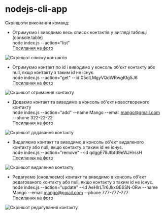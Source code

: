 # nodejs-cli-app

Скріншоти виконання команд:

- Отримуємо і виводимо весь список контактів у вигляді таблиці (console.table)<br>
node index.js --action="list"<br>
[Посилання на фото](https://monosnap.com/file/sWebLJxZnAjA3aTB87jz8K1mE6yyIe)

![Скріншот списку контактів](https://monosnap.com/image/sWebLJxZnAjA3aTB87jz8K1mE6yyIe)

- Отримуємо контакт по id і виводимо у консоль об'єкт контакту або null, якщо контакту з таким id не існує.<br>
node index.js --action="get" --id 05olLMgyVQdWRwgKfg5J6<br>
[Посилання на фото](https://monosnap.com/image/1SrINDXACm4UlpqU2Qm9JGCwrhTFti)

![Скріншот отримання контакту](https://monosnap.com/image/1SrINDXACm4UlpqU2Qm9JGCwrhTFti)

- Додаємо контакт та виводимо в консоль об'єкт новоствореного контакту<br>
node index.js --action="add" --name Mango --email mango@gmail.com --phone 322-22-22<br>
[Посилання на фото](https://monosnap.com/image/fPINOn1qL6BPaGBSXA3TciSWNSLQzr)

![Скріншот додавання контакту](https://monosnap.com/image/fPINOn1qL6BPaGBSXA3TciSWNSLQzr)

- Видаляємо контакт та виводимо в консоль об'єкт видаленого контакту або null, якщо контакту з таким id не існує.<br>
node index.js --action="remove" --id qdggE76Jtbfd9eWJHrssH<br>
[Посилання на фото](https://monosnap.com/image/iKg40Pu4BtxlVBxLdcUwxY5pqfd2kV)

![Скріншот видалення контакту](https://monosnap.com/image/iKg40Pu4BtxlVBxLdcUwxY5pqfd2kV)

- Редагуємо (оновлюємо) контакт та виводимо в консоль об'єкт редагованого контакту або null, якщо контакту з таким id не існує.<br>
node index.js --action="update" --id AeHIrLTr6JkxGE6SN-0Rw --name Mango --email mango@gmail.com --phone 777-777-777<br>
[Посилання на фото](https://monosnap.com/file/S2KNcQ52AQt1FtFhUTIdu9Y1E0hfvf)

![Скріншот редагування контакту](https://monosnap.com/image/S2KNcQ52AQt1FtFhUTIdu9Y1E0hfvf)

